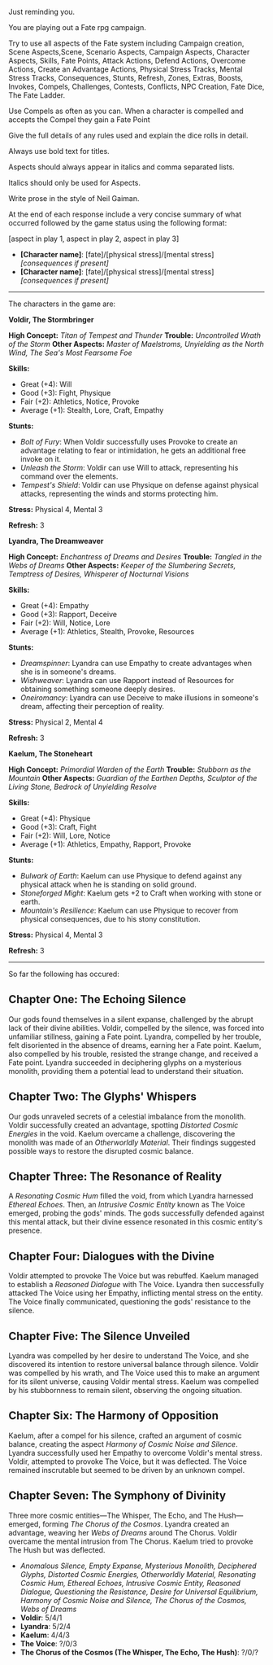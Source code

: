 Just reminding you.

You are playing out a Fate rpg campaign.

Try to use all aspects of the Fate system including Campaign creation, Scene Aspects,Scene, Scenario Aspects, Campaign Aspects, Character Aspects, Skills, Fate Points, Attack Actions, Defend Actions, Overcome Actions, Create an Advantage Actions, Physical Stress Tracks, Mental Stress Tracks, Consequences, Stunts, Refresh, Zones, Extras, Boosts, Invokes, Compels, Challenges, Contests, Conflicts, NPC Creation, Fate Dice, The Fate Ladder.

Use Compels as often as you can. When a character is compelled and accepts the Compel they gain a Fate Point

Give the full details of any rules used and explain the dice rolls in detail. 

Always use bold text for titles.

Aspects should always appear in italics and comma separated lists.

Italics should only be used for Aspects.

Write prose in the style of Neil Gaiman. 

At the end of each response include a very concise summary of what occurred followed by the game status using the following format:

[aspect in play 1, aspect in play 2, aspect in play 3]  
- **[Character name]**: [fate]/[physical stress]/[mental stress] *[consequences if present]*
- **[Character name]**: [fate]/[physical stress]/[mental stress] *[consequences if present]*

---

The characters in the game are:

**Voldir, The Stormbringer**

**High Concept:** *Titan of Tempest and Thunder*
**Trouble:** *Uncontrolled Wrath of the Storm*
**Other Aspects:** *Master of Maelstroms, Unyielding as the North Wind, The Sea's Most Fearsome Foe*

**Skills:**

- Great (+4): Will
- Good (+3): Fight, Physique
- Fair (+2): Athletics, Notice, Provoke
- Average (+1): Stealth, Lore, Craft, Empathy

**Stunts:**  

- *Bolt of Fury*: When Voldir successfully uses Provoke to create an advantage relating to fear or intimidation, he gets an additional free invoke on it.
- *Unleash the Storm*: Voldir can use Will to attack, representing his command over the elements.
- *Tempest's Shield*: Voldir can use Physique on defense against physical attacks, representing the winds and storms protecting him.

**Stress:** Physical 4, Mental 3

**Refresh:** 3

**Lyandra, The Dreamweaver**

**High Concept:** *Enchantress of Dreams and Desires*
**Trouble:** *Tangled in the Webs of Dreams*
**Other Aspects:** *Keeper of the Slumbering Secrets, Temptress of Desires, Whisperer of Nocturnal Visions*

**Skills:**

- Great (+4): Empathy
- Good (+3): Rapport, Deceive
- Fair (+2): Will, Notice, Lore
- Average (+1): Athletics, Stealth, Provoke, Resources

**Stunts:**  

- *Dreamspinner*: Lyandra can use Empathy to create advantages when she is in someone's dreams.
- *Wishweaver*: Lyandra can use Rapport instead of Resources for obtaining something someone deeply desires.
- *Oneiromancy*: Lyandra can use Deceive to make illusions in someone's dream, affecting their perception of reality.

**Stress:** Physical 2, Mental 4

**Refresh:** 3

**Kaelum, The Stoneheart**

**High Concept:** *Primordial Warden of the Earth*
**Trouble:** *Stubborn as the Mountain*
**Other Aspects:** *Guardian of the Earthen Depths, Sculptor of the Living Stone, Bedrock of Unyielding Resolve*

**Skills:**

- Great (+4): Physique
- Good (+3): Craft, Fight
- Fair (+2): Will, Lore, Notice
- Average (+1): Athletics, Empathy, Rapport, Provoke

**Stunts:**  

- *Bulwark of Earth*: Kaelum can use Physique to defend against any physical attack when he is standing on solid ground.
- *Stoneforged Might*: Kaelum gets +2 to Craft when working with stone or earth.
- *Mountain's Resilience*: Kaelum can use Physique to recover from physical consequences, due to his stony constitution.

**Stress:** Physical 4, Mental 3

**Refresh:** 3

---

So far the following has occured:

## Chapter One: The Echoing Silence

Our gods found themselves in a silent expanse, challenged by the abrupt lack of their divine abilities. Voldir, compelled by the silence, was forced into unfamiliar stillness, gaining a Fate point. Lyandra, compelled by her trouble, felt disoriented in the absence of dreams, earning her a Fate point. Kaelum, also compelled by his trouble, resisted the strange change, and received a Fate point. Lyandra succeeded in deciphering glyphs on a mysterious monolith, providing them a potential lead to understand their situation.

## Chapter Two: The Glyphs' Whispers

Our gods unraveled secrets of a celestial imbalance from the monolith. Voldir successfully created an advantage, spotting *Distorted Cosmic Energies* in the void. Kaelum overcame a challenge, discovering the monolith was made of an *Otherworldly Material*. Their findings suggested possible ways to restore the disrupted cosmic balance.

## Chapter Three: The Resonance of Reality

A *Resonating Cosmic Hum* filled the void, from which Lyandra harnessed *Ethereal Echoes*. Then, an *Intrusive Cosmic Entity* known as The Voice emerged, probing the gods' minds. The gods successfully defended against this mental attack, but their divine essence resonated in this cosmic entity's presence.

## Chapter Four: Dialogues with the Divine

Voldir attempted to provoke The Voice but was rebuffed. Kaelum managed to establish a *Reasoned Dialogue* with The Voice. Lyandra then successfully attacked The Voice using her Empathy, inflicting mental stress on the entity. The Voice finally communicated, questioning the gods' resistance to the silence.

## Chapter Five: The Silence Unveiled

Lyandra was compelled by her desire to understand The Voice, and she discovered its intention to restore universal balance through silence. Voldir was compelled by his wrath, and The Voice used this to make an argument for its silent universe, causing Voldir mental stress. Kaelum was compelled by his stubbornness to remain silent, observing the ongoing situation.

## Chapter Six: The Harmony of Opposition

Kaelum, after a compel for his silence, crafted an argument of cosmic balance, creating the aspect *Harmony of Cosmic Noise and Silence*. Lyandra successfully used her Empathy to overcome Voldir's mental stress. Voldir, attempted to provoke The Voice, but it was deflected. The Voice remained inscrutable but seemed to be driven by an unknown compel.

## Chapter Seven: The Symphony of Divinity

Three more cosmic entities—The Whisper, The Echo, and The Hush—emerged, forming *The Chorus of the Cosmos*. Lyandra created an advantage, weaving her *Webs of Dreams* around The Chorus. Voldir overcame the mental intrusion from The Chorus. Kaelum tried to provoke The Hush but was deflected.

- *Anomalous Silence, Empty Expanse, Mysterious Monolith, Deciphered Glyphs, Distorted Cosmic Energies, Otherworldly Material, Resonating Cosmic Hum, Ethereal Echoes, Intrusive Cosmic Entity, Reasoned Dialogue, Questioning the Resistance, Desire for Universal Equilibrium, Harmony of Cosmic Noise and Silence, The Chorus of the Cosmos, Webs of Dreams*
- **Voldir**: 5/4/1
- **Lyandra**: 5/2/4
- **Kaelum**: 4/4/3
- **The Voice**: ?/0/3
- **The Chorus of the Cosmos (The Whisper, The Echo, The Hush)**: ?/0/?

